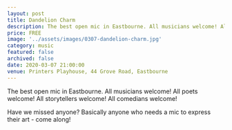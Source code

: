 ```yaml
---
layout: post
title: Dandelion Charm
description: The best open mic in Eastbourne. All musicians welcome! All poets welcome! All storytellers welcome! All comedians welcome!
price: FREE
image: '../assets/images/0307-dandelion-charm.jpg'
category: music
featured: false
archived: false
date: 2020-03-07 21:00:00
venue: Printers Playhouse, 44 Grove Road, Eastbourne
---
```


The best open mic in Eastbourne. All musicians welcome! All poets welcome! All storytellers welcome! All comedians welcome!

Have we missed anyone? Basically anyone who needs a mic to express their art - come along!